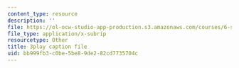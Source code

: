 ```yaml
---
content_type: resource
description: ''
file: https://ol-ocw-studio-app-production.s3.amazonaws.com/courses/6-s897-machine-learning-for-healthcare-spring-2019/bb999fb3c0be5be89de282cd7735704c_gRkUhg9Wb-I.vtt
file_type: application/x-subrip
resourcetype: Other
title: 3play caption file
uid: bb999fb3-c0be-5be8-9de2-82cd7735704c
---
```

